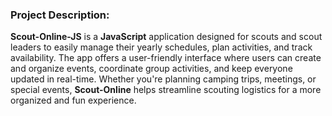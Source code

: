 ### **Project Description:**  
**Scout-Online-JS** is a **JavaScript** application designed for scouts and scout leaders to easily manage their yearly schedules, plan activities, and track availability. The app offers a user-friendly interface where users can create and organize events, coordinate group activities, and keep everyone updated in real-time. Whether you're planning camping trips, meetings, or special events, **Scout-Online** helps streamline scouting logistics for a more organized and fun experience.
